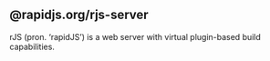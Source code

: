 ## @rapidjs.org/rjs-server

rJS (pron. ‘rapidJS’) is a web server with virtual plugin-based build capabilities.